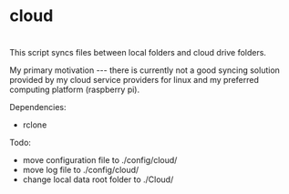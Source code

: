 #
# cloud
#

This script syncs files between local folders and cloud drive folders.

My primary motivation --- there is currently not a good syncing solution provided by my cloud service providers for linux and my preferred computing platform (raspberry pi).

Dependencies:
* rclone

Todo:
* move configuration file to ./config/cloud/
* move log file to ./config/cloud/
* change local data root folder to ./Cloud/

